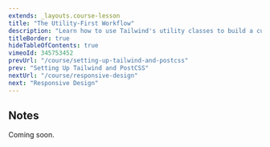 ```yaml
---
extends: _layouts.course-lesson
title: "The Utility-First Workflow"
description: "Learn how to use Tailwind's utility classes to build a custom marketing page."
titleBorder: true
hideTableOfContents: true
vimeoId: 345753452
prevUrl: "/course/setting-up-tailwind-and-postcss"
prev: "Setting Up Tailwind and PostCSS"
nextUrl: "/course/responsive-design"
next: "Responsive Design"
---
```


## Notes

Coming soon.